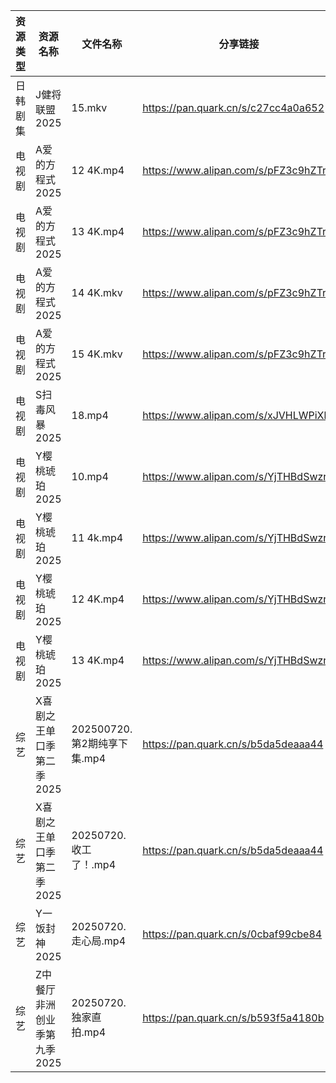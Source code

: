 | 资源类型 | 资源名称             | 文件名称                  | 分享链接                                 | 更新时间                |
| ---- | ---------------- | --------------------- | ------------------------------------ | ------------------- |
| 日韩剧集 | J健将联盟2025        | 15.mkv                | https://pan.quark.cn/s/c27cc4a0a652  | 2025-07-20 16:23:37 |
| 电视剧  | A爱的方程式2025       | 12 4K.mp4             | https://www.alipan.com/s/pFZ3c9hZTrv | 2025-07-20 16:02:21 |
| 电视剧  | A爱的方程式2025       | 13 4K.mp4             | https://www.alipan.com/s/pFZ3c9hZTrv | 2025-07-20 16:02:20 |
| 电视剧  | A爱的方程式2025       | 14 4K.mkv             | https://www.alipan.com/s/pFZ3c9hZTrv | 2025-07-20 16:02:20 |
| 电视剧  | A爱的方程式2025       | 15 4K.mkv             | https://www.alipan.com/s/pFZ3c9hZTrv | 2025-07-20 16:02:18 |
| 电视剧  | S扫毒风暴2025        | 18.mp4                | https://www.alipan.com/s/xJVHLWPiXhk | 2025-07-20 12:02:51 |
| 电视剧  | Y樱桃琥珀2025        | 10.mp4                | https://www.alipan.com/s/YjTHBdSwzrA | 2025-07-20 16:03:12 |
| 电视剧  | Y樱桃琥珀2025        | 11 4k.mp4             | https://www.alipan.com/s/YjTHBdSwzrA | 2025-07-20 16:03:11 |
| 电视剧  | Y樱桃琥珀2025        | 12 4K.mp4             | https://www.alipan.com/s/YjTHBdSwzrA | 2025-07-20 18:03:08 |
| 电视剧  | Y樱桃琥珀2025        | 13 4K.mp4             | https://www.alipan.com/s/YjTHBdSwzrA | 2025-07-20 18:03:08 |
| 综艺   | X喜剧之王单口季第二季2025  | 202500720.第2期纯享下集.mp4 | https://pan.quark.cn/s/b5da5deaaa44  | 2025-07-20 16:44:44 |
| 综艺   | X喜剧之王单口季第二季2025  | 20250720.收工了！.mp4     | https://pan.quark.cn/s/b5da5deaaa44  | 2025-07-20 16:44:46 |
| 综艺   | Y一饭封神2025        | 20250720.走心局.mp4      | https://pan.quark.cn/s/0cbaf99cbe84  | 2025-07-20 16:45:02 |
| 综艺   | Z中餐厅非洲创业季第九季2025 | 20250720.独家直拍.mp4     | https://pan.quark.cn/s/b593f5a4180b  | 2025-07-20 16:45:22 |
